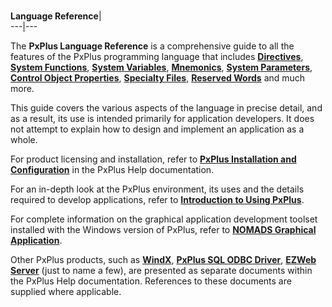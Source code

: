 # 

**Language Reference**|   
---|---  
  
The **PxPlus Language Reference** is a comprehensive guide to all the features of the PxPlus programming language that includes **[Directives](directives.md)**, **[System Functions](functions.md)**, **[System Variables](variables.md)**, **[Mnemonics](mnemonics.md)**, **[System Parameters](parameters.md)**, **[Control Object Properties](control_object_properties.md)**, **[Specialty Files](file_handling.md)**, **[Reserved Words](appendix/reserved_words.md)** and much more.

This guide covers the various aspects of the language in precise detail, and as a result, its use is intended primarily for application developers. It does not attempt to explain how to design and implement an application as a whole.

For product licensing and installation, refer to **[PxPlus Installation and Configuration](PxPlus%20Installation%20and%20Configuration/Introduction.md)** in the PxPlus Help documentation.

For an in-depth look at the PxPlus environment, its uses and the details required to develop applications, refer to **[Introduction to Using PxPlus](PxPlus%20User%20Guide/Introduction.md)**.

For complete information on the graphical application development toolset installed with the Windows version of PxPlus, refer to **[NOMADS Graphical Application](NOMADS%20Graphical%20Application/Introduction.md)**.

Other PxPlus products, such as **[WindX](windx.md)**, **[PxPlus SQL ODBC Driver](odbc/pxplus_odbc.md)**, **[EZWeb Server](EZWebServer/EZweb%20Introduction.md)** (just to name a few), are presented as separate documents within the PxPlus Help documentation. References to these documents are supplied where applicable.
